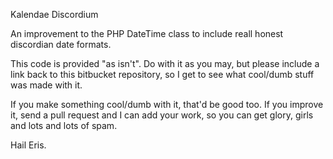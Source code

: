 Kalendae Discordium

An improvement to the PHP DateTime class to include reall honest discordian date formats.

This code is provided "as isn't". Do with it as you may, but please include a link back to this bitbucket repository, so I get to see what cool/dumb stuff was made with it.

If you make something cool/dumb with it, that'd be good too. If you improve it, send a pull request and I can add your work, so you can get glory, girls and lots and lots of spam.

Hail Eris.